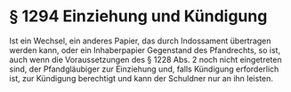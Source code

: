 # § 1294 Einziehung und Kündigung
Ist ein Wechsel, ein anderes Papier, das durch Indossament übertragen werden kann, oder ein Inhaberpapier Gegenstand des Pfandrechts, so ist, auch wenn die Voraussetzungen des § 1228 Abs. 2 noch nicht eingetreten sind, der Pfandgläubiger zur Einziehung und, falls Kündigung erforderlich ist, zur Kündigung berechtigt und kann der Schuldner nur an ihn leisten.